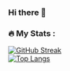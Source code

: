 ### Hi there 👋

<!--
**Val16eria/Val16eria** is a ✨ _special_ ✨ repository because its `README.md` (this file) appears on your GitHub profile.

Here are some ideas to get you started:

- 🔭 I’m currently working on ...
- 🌱 I’m currently learning ...
- 👯 I’m looking to collaborate on ...
- 🤔 I’m looking for help with ...
- 💬 Ask me about ...
- 📫 How to reach me: ...
- 😄 Pronouns: ...
- ⚡ Fun fact: ...
-->

### :fire: My Stats :
[![GitHub Streak](http://github-readme-streak-stats.herokuapp.com?user=Val16eria&theme=highcontrast)](https://git.io/streak-stats)
<br>
[![Top Langs](https://github-readme-stats.vercel.app/api/top-langs/?username=Val16eria&layout=compact&theme=vision-friendly-dark)](https://github.com/anuraghazra/github-readme-stats)
